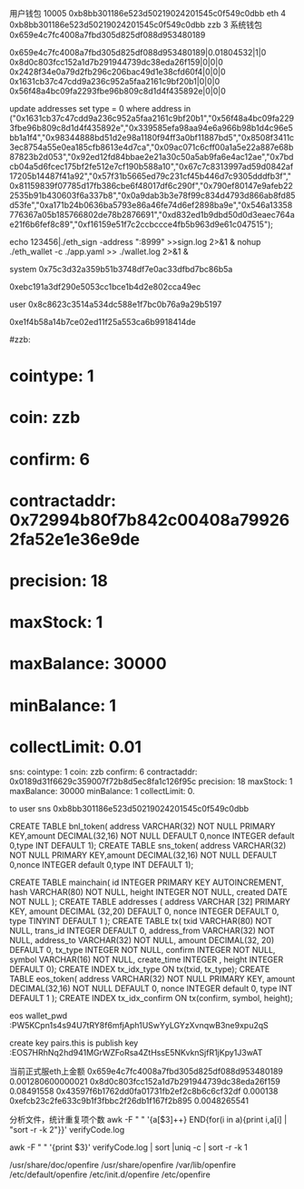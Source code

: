 用户钱包 10005
0xb8bb301186e523d50219024201545c0f549c0dbb eth 4
0xb8bb301186e523d50219024201545c0f549c0dbb zzb 3
系统钱包
0x659e4c7fc4008a7fbd305d825df088d953480189


0x659e4c7fc4008a7fbd305d825df088d953480189|0.01804532|1|0
0x8d0c803fcc152a1d7b291944739dc38eda26f159|0|0|0
0x2428f34e0a79d2fb296c206bac49d1e38cfd60f4|0|0|0
0x1631cb37c47cdd9a236c952a5faa2161c9bf20b1|0|0|0
0x56f48a4bc09fa2293fbe96b809c8d1d4f435892e|0|0|0




update addresses set type = 0 where address in ("0x1631cb37c47cdd9a236c952a5faa2161c9bf20b1","0x56f48a4bc09fa2293fbe96b809c8d1d4f435892e","0x339585efa98aa94e6a966b98b1d4c96e5bb1a1f4","0x98344888bd51d2e98a1180f94ff3a0bf11887bd5","0x8508f3411c3ec8754a55e0ea185cfb8613e4d7ca","0x09ac071c6cff00a1a5e22a887e68b87823b2d053","0x92ed12fd84bbae2e21a30c50a5ab9fa6e4ac12ae","0x7bdcb04a5d6fcec175bf2fe512e7cf190b588a10","0x67c7c8313997ad59d0842af17205b14487f41a92","0x57f31b5665ed79c231cf45b446d7c9305dddfb3f","0x81159839f07785d17fb386cbe6f48017df6c290f","0x790ef80147e9afeb222535b91b430603f6a337b8","0x0a9dab3b3e78f99c834d4793d866ab8fd85d53fe","0xa171b24b0636ba5793e86a46fe74d6ef2898ba9e","0x546a13358776367a05b185766802de78b2876691","0xd832ed1b9dbd50d0d3eaec764ae21f6b6fef8c89","0xf16159e51f7c2ccbccce4fb5b963d9e61c047515");

   echo 123456|./eth_sign -address ":8999" >>sign.log 2>&1 &
 nohup ./eth_wallet -c ./app.yaml >> ./wallet.log 2>&1 &

 system
 0x75c3d32a359b51b3748df7e0ac33dfbd7bc86b5a

 0xebc191a3df290e5053cc1bce1b4d2e802cca49ec

 user
 0x8c8623c3514a534dc588e1f7bc0b76a9a29b5197

 0xe1f4b58a14b7ce02ed11f25a553ca6b9918414de


#zzb:
#  cointype: 1
#  coin: zzb
#  confirm: 6
#  contractaddr: 0x72994b80f7b842c00408a799262fa52e1e36e9de
#  precision: 18
#  maxStock: 1
#  maxBalance: 30000
#  minBalance: 1
#  collectLimit: 0.01



sns:
  cointype: 1
  coin: zzb
  confirm: 6
  contractaddr: 0x0189d31f6629c359007f72b8d5ec8fa1c126f95c
  precision: 18
  maxStock: 1
  maxBalance: 30000
  minBalance: 1
  collectLimit: 0.

  to user sns
  0xb8bb301186e523d50219024201545c0f549c0dbb

CREATE TABLE bnl_token( address VARCHAR(32) NOT NULL PRIMARY KEY,amount DECIMAL(32,16) NOT NULL DEFAULT 0,nonce INTEGER default 0,type INT DEFAULT 1);
CREATE TABLE sns_token( address VARCHAR(32) NOT NULL PRIMARY KEY,amount DECIMAL(32,16) NOT NULL DEFAULT 0,nonce INTEGER default 0,type INT DEFAULT 1);




CREATE TABLE mainchain(
        id INTEGER PRIMARY KEY AUTOINCREMENT,
        hash VARCHAR(80) NOT NULL,
        height INTEGER NOT NULL,
        created DATE NOT NULL
	);
CREATE TABLE addresses (
        address VARCHAR [32] PRIMARY KEY,
        amount DECIMAL (32,20) DEFAULT 0,
        nonce INTEGER DEFAULT 0,
        type TINYINT DEFAULT 1
);
CREATE TABLE tx(
    txid VARCHAR(80) NOT NULL,
    trans_id INTEGER DEFAULT 0,
    address_from VARCHAR(32) NOT NULL,
    address_to VARCHAR(32) NOT NULL,
    amount DECIMAL(32, 20) DEFAULT 0,
    tx_type INTEGER NOT NULL,
    confirm INTEGER NOT NULL,
    symbol VARCHAR(16) NOT NULL,
    create_time INTEGER
  , height INTEGER DEFAULT 0);
CREATE INDEX tx_idx_type ON tx(txid, tx_type);
CREATE TABLE eos_token(
		address VARCHAR(32) NOT NULL PRIMARY KEY,
		amount DECIMAL(32,16) NOT NULL DEFAULT 0,
		nonce INTEGER default 0,
		type INT DEFAULT 1
		);
CREATE INDEX tx_idx_confirm ON tx(confirm, symbol, height);






eos wallet_pwd :PW5KCpn1s4s94U7tRY8f6mfjAph1USwYyLGYzXvnqwB3ne9xpu2qS

create key pairs.this is publish key :EOS7HRhNq2hd941MGrWZFoRsa4ZtHssE5NKvknSjfR1jKpy1J3wAT

当前正式服eth上金额
0x659e4c7fc4008a7fbd305d825df088d953480189 0.001280600000021
0x8d0c803fcc152a1d7b291944739dc38eda26f159 0.08491558
0x43597f6b1762dd0fa01731fb2ef2c8b6c6cf32df 0.000138
0xefcb23c2fe633c9b1f3fbbc2f26db1f167f2b895 0.0048265541


分析文件，统计重复项个数
 awk -F " " '{a[$3]++} END{for(i in a){print i,a[i] | "sort -r -k 2"}}' verifyCode.log

awk -F " " '{print $3}' verifyCode.log | sort |uniq -c | sort -r -k 1


/usr/share/doc/openfire
/usr/share/openfire
/var/lib/openfire
/etc/default/openfire
/etc/init.d/openfire
/etc/openfire
